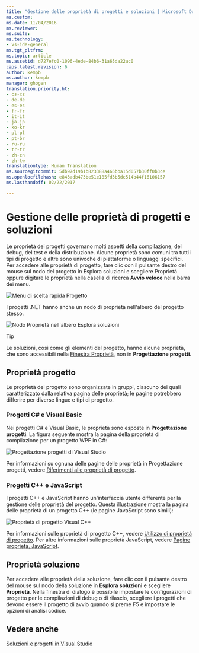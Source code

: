 ```yaml
---
title: "Gestione delle proprietà di progetti e soluzioni | Microsoft Docs"
ms.custom: 
ms.date: 11/04/2016
ms.reviewer: 
ms.suite: 
ms.technology:
- vs-ide-general
ms.tgt_pltfrm: 
ms.topic: article
ms.assetid: d727efc0-1096-4ede-84b6-31a65da22ac0
caps.latest.revision: 6
author: kempb
ms.author: kempb
manager: ghogen
translation.priority.ht:
- cs-cz
- de-de
- es-es
- fr-fr
- it-it
- ja-jp
- ko-kr
- pl-pl
- pt-br
- ru-ru
- tr-tr
- zh-cn
- zh-tw
translationtype: Human Translation
ms.sourcegitcommit: 5db97d19b1b823388a465bba15d057b30ff0b3ce
ms.openlocfilehash: e843adb473be51e185fd3b5dc514b44f16106157
ms.lasthandoff: 02/22/2017

---
```

# <a name="managing-project-and-solution-properties"></a>Gestione delle proprietà di progetti e soluzioni
Le proprietà dei progetti governano molti aspetti della compilazione, del debug, del test e della distribuzione. Alcune proprietà sono comuni tra tutti i tipi di progetto e altre sono univoche di piattaforme o linguaggi specifici. Per accedere alle proprietà di progetto, fare clic con il pulsante destro del mouse sul nodo del progetto in Esplora soluzioni e scegliere Proprietà oppure digitare le proprietà nella casella di ricerca **Avvio veloce** nella barra dei menu.  
  
 ![Menu di scelta rapida Progetto](../ide/media/vs2015_proj_prop_menu.gif "vs2015_proj_prop_menu")  
  
 I progetti .NET hanno anche un nodo di proprietà nell'albero del progetto stesso.  
  
 ![Nodo Proprietà nell'albero Esplora soluzioni](../ide/media/vs2015_props_se.png "VS2015_Props_SE")  
  
> [!TIP]
>  Le soluzioni, così come gli elementi del progetto, hanno alcune proprietà, che sono accessibili nella [Finestra Proprietà](../ide/reference/properties-window.md), non in **Progettazione progetti**.  
  
## <a name="project-properties"></a>Proprietà progetto  
 Le proprietà del progetto sono organizzate in gruppi, ciascuno dei quali caratterizzato dalla relativa pagina delle proprietà; le pagine potrebbero differire per diverse lingue e tipi di progetto.  
  
### <a name="c-and-visual-basic-projects"></a>Progetti C# e Visual Basic  
 Nei progetti C# e Visual Basic, le proprietà sono esposte in **Progettazione progetti**. La figura seguente mostra la pagina della proprietà di compilazione per un progetto WPF in C#:  
  
 ![Progettazione progetti di Visual Studio](../ide/media/vs2015_proppage_build.png "VS2015_PropPage_Build")  
  
 Per informazioni su ognuna delle pagine delle proprietà in Progettazione progetti, vedere [Riferimenti alle proprietà di progetto](../ide/reference/project-properties-reference.md).  
  
### <a name="c-and-javascript-projects"></a>Progetti C++ e JavaScript  
 I progetti C++ e JavaScript hanno un'interfaccia utente differente per la gestione delle proprietà del progetto. Questa illustrazione mostra la pagina delle proprietà di un progetto C++ (le pagine JavaScript sono simili):  
  
 ![Proprietà di progetto Visual C&#43;&#43;](../ide/media/vs2015_projprops_cpp.png "VS2015_ProjProps_cpp")  
  
 Per informazioni sulle proprietà di progetto C++, vedere [Utilizzo di proprietà di progetto](/visual-cpp/ide/working-with-project-properties). Per altre informazioni sulle proprietà JavaScript, vedere [Pagine proprietà, JavaScript](../ide/reference/property-pages-javascript.md).  
  
## <a name="solution-properties"></a>Proprietà soluzione  
 Per accedere alle proprietà della soluzione, fare clic con il pulsante destro del mouse sul nodo della soluzione in **Esplora soluzioni** e scegliere **Proprietà**. Nella finestra di dialogo è possibile impostare le configurazioni di progetto per le compilazioni di debug o di rilascio, scegliere i progetti che devono essere il progetto di avvio quando si preme F5 e impostare le opzioni di analisi codice.  
  
## <a name="see-also"></a>Vedere anche  
 [Soluzioni e progetti in Visual Studio](../ide/solutions-and-projects-in-visual-studio.md)
